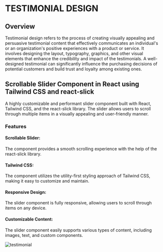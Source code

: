 # TESTIMONIAL DESIGN
## Overview
Testimonial design refers to the process of creating visually appealing and persuasive testimonial content that effectively communicates an individual's or an organization's positive experiences with a product or service. It involves designing the layout, typography, graphics, and other visual elements that enhance the credibility and impact of the testimonials. A well-designed testimonial can significantly influence the purchasing decisions of potential customers and build trust and loyalty among existing ones.

## Scrollable Slider Component in React using Tailwind CSS and react-slick
A highly customizable and performant slider component built with React, Tailwind CSS, and the react-slick library. The slider allows users to scroll through multiple items in a visually appealing and user-friendly manner.
### Features
#### Scrollable Slider:
The component provides a smooth scrolling experience with the help of the react-slick library.
#### Tailwind CSS:
The component utilizes the utility-first styling approach of Tailwind CSS, making it easy to customize and maintain.
#### Responsive Design:
The slider component is fully responsive, allowing users to scroll through items on any device.
#### Customizable Content:
The slider component easily supports various types of content, including images, text, and custom components.





![testimonial](https://github.com/Vaishnavi-cyber-blip/testimonial-design/assets/72164140/50e5215a-d16c-4f65-a2a3-c50b34f0a4a2)
